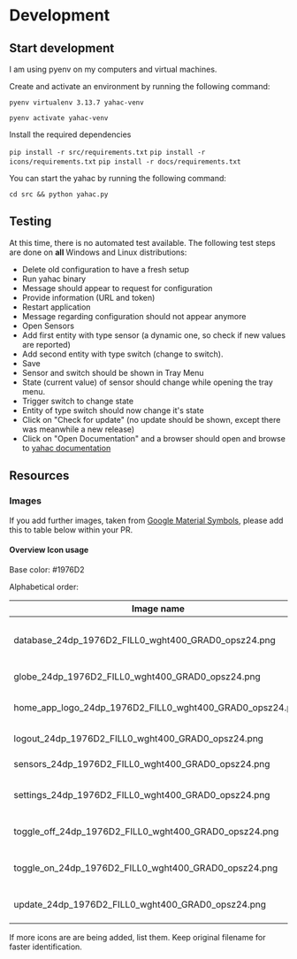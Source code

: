 # Development

## Start development

I am using pyenv on my computers and virtual machines.

Create and activate an environment by running the following command:

```pyenv virtualenv 3.13.7 yahac-venv```

```pyenv activate yahac-venv```

Install the required dependencies

```pip install -r src/requirements.txt```
```pip install -r icons/requirements.txt```
```pip install -r docs/requirements.txt```

You can start the yahac by running the following command:

```cd src && python yahac.py```

## Testing

At this time, there is no automated test available. The following test steps are done on **all** Windows and Linux distributions:

* Delete old configuration to have a fresh setup
* Run yahac binary
* Message should appear to request for configuration
* Provide information (URL and token)
* Restart application
* Message regarding configuration should not appear anymore
* Open Sensors
* Add first entity with type sensor (a dynamic one, so check if new values are reported)
* Add second entity with type switch (change to switch).
* Save
* Sensor and switch should be shown in Tray Menu
* State (current value) of sensor should change while opening the tray menu.
* Trigger switch to change state
* Entity of type switch should now change it's state
* Click on "Check for update" (no update should be shown, except there was meanwhile a new release)
* Click on "Open Documentation" and a browser should open and browse to [yahac documentation](https://dseichter.github.io/yahac/)


## Resources

### Images

If you add further images, taken from [Google Material Symbols](https://fonts.google.com/icons), please add this to table below within your PR.

#### Overview Icon usage

Base color: #1976D2

Alphabetical order:

| Image name                                               | Usage |
| -------------------------------------------------------- | ----- |
| database_24dp_1976D2_FILL0_wght400_GRAD0_opsz24.png      | Sensors frame (add/remove sensors) |
| globe_24dp_1976D2_FILL0_wght400_GRAD0_opsz24.png         | link to website |
| home_app_logo_24dp_1976D2_FILL0_wght400_GRAD0_opsz24.png | YAHAC itself, ICO file available |
| logout_24dp_1976D2_FILL0_wght400_GRAD0_opsz24.png        | TrayMenu Exit |
| sensors_24dp_1976D2_FILL0_wght400_GRAD0_opsz24.png       | Listed sensor in Traymenu |
| settings_24dp_1976D2_FILL0_wght400_GRAD0_opsz24.png      | Configuration frame (settings) |
| toggle_off_24dp_1976D2_FILL0_wght400_GRAD0_opsz24.png    | TrayMenu switch with state off |
| toggle_on_24dp_1976D2_FILL0_wght400_GRAD0_opsz24.png     | TrayMenu switch with state on |
| update_24dp_1976D2_FILL0_wght400_GRAD0_opsz24.png        | TrayMenu Check for updates |

If more icons are are being added, list them. Keep original filename for faster identification.